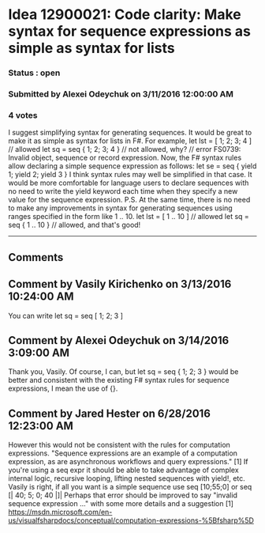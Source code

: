 # Idea 12900021: Code clarity: Make syntax for sequence expressions as simple as syntax for lists #

### Status : open

### Submitted by Alexei Odeychuk on 3/11/2016 12:00:00 AM

### 4 votes

I suggest simplifying syntax for generating sequences. It would be great to make it as simple as syntax for lists in F#.
For example,
let lst = [ 1; 2; 3; 4 ] // allowed
let sq = seq { 1; 2; 3; 4 } // not allowed, why?
// error FS0739: Invalid object, sequence or record expression.
Now, the F# syntax rules allow declaring a simple sequence expression as follows:
let se = seq { yield 1; yield 2; yield 3 }
I think syntax rules may well be simplified in that case. It would be more comfortable for language users to declare sequences with no need to write the yield keyword each time when they specify a new value for the sequence expression.
P.S. At the same time, there is no need to make any improvements in syntax for generating sequences using ranges specified in the form like 1 .. 10.
let lst = [ 1 .. 10 ] // allowed
let sq = seq { 1 .. 10 } // allowed, and that's good!


------------------------
## Comments


## Comment by Vasily Kirichenko on 3/13/2016 10:24:00 AM
You can write
let sq = seq [ 1; 2; 3 ]


## Comment by Alexei Odeychuk on 3/14/2016 3:09:00 AM
Thank you, Vasily. Of course, I can, but let sq = seq { 1; 2; 3 } would be better and consistent with the existing F# syntax rules for sequence expressions, I mean the use of {}.


## Comment by Jared Hester on 6/28/2016 12:23:00 AM
However this would not be consistent with the rules for computation expressions.
"Sequence expressions are an example of a computation expression, as are asynchronous workflows and query expressions." [1]
If you're using a seq expr it should be able to take advantage of complex internal logic, recursive looping, lifting nested sequences with yield!, etc.
Vasily is right, if all you want is a simple sequence use
seq [10;55;0] or seq [| 40; 5; 0; 40 |]|
Perhaps that error should be improved to say "invalid sequence expression ..." with some more details and a suggestion
[1] https://msdn.microsoft.com/en-us/visualfsharpdocs/conceptual/computation-expressions-%5Bfsharp%5D

